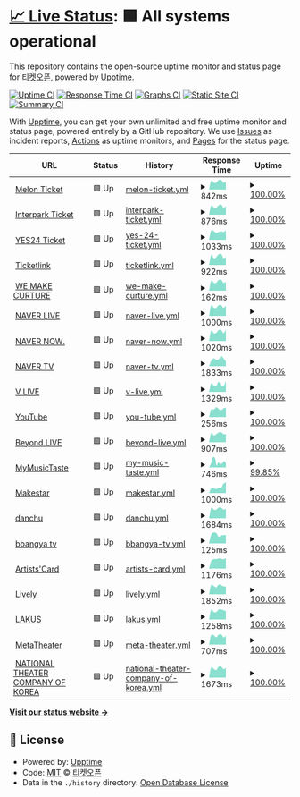 # [📈 Live Status](https://ticketopen.github.io): <!--live status--> **🟩 All systems operational**

This repository contains the open-source uptime monitor and status page for [티켓오픈](https://ticketopen.github.io), powered by [Upptime](https://github.com/upptime/upptime).

[![Uptime CI](https://github.com/TicketOpen/status/workflows/Uptime%20CI/badge.svg)](https://github.com/TicketOpen/status/actions?query=workflow%3A%22Uptime+CI%22)
[![Response Time CI](https://github.com/TicketOpen/status/workflows/Response%20Time%20CI/badge.svg)](https://github.com/TicketOpen/status/actions?query=workflow%3A%22Response+Time+CI%22)
[![Graphs CI](https://github.com/TicketOpen/status/workflows/Graphs%20CI/badge.svg)](https://github.com/TicketOpen/status/actions?query=workflow%3A%22Graphs+CI%22)
[![Static Site CI](https://github.com/TicketOpen/status/workflows/Static%20Site%20CI/badge.svg)](https://github.com/TicketOpen/status/actions?query=workflow%3A%22Static+Site+CI%22)
[![Summary CI](https://github.com/TicketOpen/status/workflows/Summary%20CI/badge.svg)](https://github.com/TicketOpen/status/actions?query=workflow%3A%22Summary+CI%22)

With [Upptime](https://upptime.js.org), you can get your own unlimited and free uptime monitor and status page, powered entirely by a GitHub repository. We use [Issues](https://github.com/TicketOpen/status/issues) as incident reports, [Actions](https://github.com/TicketOpen/status/actions) as uptime monitors, and [Pages](https://ticketopen.github.io) for the status page.

<!--start: status pages-->
<!-- This summary is generated by Upptime (https://github.com/upptime/upptime) -->
<!-- Do not edit this manually, your changes will be overwritten -->
<!-- prettier-ignore -->
| URL | Status | History | Response Time | Uptime |
| --- | ------ | ------- | ------------- | ------ |
| <img alt="" src="https://favicons.githubusercontent.com/ticket.melon.com" height="13"> [Melon Ticket](https://ticket.melon.com) | 🟩 Up | [melon-ticket.yml](https://github.com/TicketOpen/status/commits/HEAD/history/melon-ticket.yml) | <details><summary><img alt="Response time graph" src="./graphs/melon-ticket/response-time-week.png" height="20"> 842ms</summary><br><a href="https://ticket-status.cord.town/history/melon-ticket"><img alt="Response time 813" src="https://img.shields.io/endpoint?url=https%3A%2F%2Fraw.githubusercontent.com%2FTicketOpen%2Fstatus%2FHEAD%2Fapi%2Fmelon-ticket%2Fresponse-time.json"></a><br><a href="https://ticket-status.cord.town/history/melon-ticket"><img alt="24-hour response time 788" src="https://img.shields.io/endpoint?url=https%3A%2F%2Fraw.githubusercontent.com%2FTicketOpen%2Fstatus%2FHEAD%2Fapi%2Fmelon-ticket%2Fresponse-time-day.json"></a><br><a href="https://ticket-status.cord.town/history/melon-ticket"><img alt="7-day response time 842" src="https://img.shields.io/endpoint?url=https%3A%2F%2Fraw.githubusercontent.com%2FTicketOpen%2Fstatus%2FHEAD%2Fapi%2Fmelon-ticket%2Fresponse-time-week.json"></a><br><a href="https://ticket-status.cord.town/history/melon-ticket"><img alt="30-day response time 825" src="https://img.shields.io/endpoint?url=https%3A%2F%2Fraw.githubusercontent.com%2FTicketOpen%2Fstatus%2FHEAD%2Fapi%2Fmelon-ticket%2Fresponse-time-month.json"></a><br><a href="https://ticket-status.cord.town/history/melon-ticket"><img alt="1-year response time 813" src="https://img.shields.io/endpoint?url=https%3A%2F%2Fraw.githubusercontent.com%2FTicketOpen%2Fstatus%2FHEAD%2Fapi%2Fmelon-ticket%2Fresponse-time-year.json"></a></details> | <details><summary><a href="https://ticket-status.cord.town/history/melon-ticket">100.00%</a></summary><a href="https://ticket-status.cord.town/history/melon-ticket"><img alt="All-time uptime 100.00%" src="https://img.shields.io/endpoint?url=https%3A%2F%2Fraw.githubusercontent.com%2FTicketOpen%2Fstatus%2FHEAD%2Fapi%2Fmelon-ticket%2Fuptime.json"></a><br><a href="https://ticket-status.cord.town/history/melon-ticket"><img alt="24-hour uptime 100.00%" src="https://img.shields.io/endpoint?url=https%3A%2F%2Fraw.githubusercontent.com%2FTicketOpen%2Fstatus%2FHEAD%2Fapi%2Fmelon-ticket%2Fuptime-day.json"></a><br><a href="https://ticket-status.cord.town/history/melon-ticket"><img alt="7-day uptime 100.00%" src="https://img.shields.io/endpoint?url=https%3A%2F%2Fraw.githubusercontent.com%2FTicketOpen%2Fstatus%2FHEAD%2Fapi%2Fmelon-ticket%2Fuptime-week.json"></a><br><a href="https://ticket-status.cord.town/history/melon-ticket"><img alt="30-day uptime 100.00%" src="https://img.shields.io/endpoint?url=https%3A%2F%2Fraw.githubusercontent.com%2FTicketOpen%2Fstatus%2FHEAD%2Fapi%2Fmelon-ticket%2Fuptime-month.json"></a><br><a href="https://ticket-status.cord.town/history/melon-ticket"><img alt="1-year uptime 100.00%" src="https://img.shields.io/endpoint?url=https%3A%2F%2Fraw.githubusercontent.com%2FTicketOpen%2Fstatus%2FHEAD%2Fapi%2Fmelon-ticket%2Fuptime-year.json"></a></details>
| <img alt="" src="https://favicons.githubusercontent.com/ticket.interpark.com" height="13"> [Interpark Ticket](http://ticket.interpark.com) | 🟩 Up | [interpark-ticket.yml](https://github.com/TicketOpen/status/commits/HEAD/history/interpark-ticket.yml) | <details><summary><img alt="Response time graph" src="./graphs/interpark-ticket/response-time-week.png" height="20"> 876ms</summary><br><a href="https://ticket-status.cord.town/history/interpark-ticket"><img alt="Response time 880" src="https://img.shields.io/endpoint?url=https%3A%2F%2Fraw.githubusercontent.com%2FTicketOpen%2Fstatus%2FHEAD%2Fapi%2Finterpark-ticket%2Fresponse-time.json"></a><br><a href="https://ticket-status.cord.town/history/interpark-ticket"><img alt="24-hour response time 883" src="https://img.shields.io/endpoint?url=https%3A%2F%2Fraw.githubusercontent.com%2FTicketOpen%2Fstatus%2FHEAD%2Fapi%2Finterpark-ticket%2Fresponse-time-day.json"></a><br><a href="https://ticket-status.cord.town/history/interpark-ticket"><img alt="7-day response time 876" src="https://img.shields.io/endpoint?url=https%3A%2F%2Fraw.githubusercontent.com%2FTicketOpen%2Fstatus%2FHEAD%2Fapi%2Finterpark-ticket%2Fresponse-time-week.json"></a><br><a href="https://ticket-status.cord.town/history/interpark-ticket"><img alt="30-day response time 861" src="https://img.shields.io/endpoint?url=https%3A%2F%2Fraw.githubusercontent.com%2FTicketOpen%2Fstatus%2FHEAD%2Fapi%2Finterpark-ticket%2Fresponse-time-month.json"></a><br><a href="https://ticket-status.cord.town/history/interpark-ticket"><img alt="1-year response time 880" src="https://img.shields.io/endpoint?url=https%3A%2F%2Fraw.githubusercontent.com%2FTicketOpen%2Fstatus%2FHEAD%2Fapi%2Finterpark-ticket%2Fresponse-time-year.json"></a></details> | <details><summary><a href="https://ticket-status.cord.town/history/interpark-ticket">100.00%</a></summary><a href="https://ticket-status.cord.town/history/interpark-ticket"><img alt="All-time uptime 99.98%" src="https://img.shields.io/endpoint?url=https%3A%2F%2Fraw.githubusercontent.com%2FTicketOpen%2Fstatus%2FHEAD%2Fapi%2Finterpark-ticket%2Fuptime.json"></a><br><a href="https://ticket-status.cord.town/history/interpark-ticket"><img alt="24-hour uptime 100.00%" src="https://img.shields.io/endpoint?url=https%3A%2F%2Fraw.githubusercontent.com%2FTicketOpen%2Fstatus%2FHEAD%2Fapi%2Finterpark-ticket%2Fuptime-day.json"></a><br><a href="https://ticket-status.cord.town/history/interpark-ticket"><img alt="7-day uptime 100.00%" src="https://img.shields.io/endpoint?url=https%3A%2F%2Fraw.githubusercontent.com%2FTicketOpen%2Fstatus%2FHEAD%2Fapi%2Finterpark-ticket%2Fuptime-week.json"></a><br><a href="https://ticket-status.cord.town/history/interpark-ticket"><img alt="30-day uptime 99.91%" src="https://img.shields.io/endpoint?url=https%3A%2F%2Fraw.githubusercontent.com%2FTicketOpen%2Fstatus%2FHEAD%2Fapi%2Finterpark-ticket%2Fuptime-month.json"></a><br><a href="https://ticket-status.cord.town/history/interpark-ticket"><img alt="1-year uptime 99.98%" src="https://img.shields.io/endpoint?url=https%3A%2F%2Fraw.githubusercontent.com%2FTicketOpen%2Fstatus%2FHEAD%2Fapi%2Finterpark-ticket%2Fuptime-year.json"></a></details>
| <img alt="" src="https://favicons.githubusercontent.com/ticket.yes24.com" height="13"> [YES24 Ticket](http://ticket.yes24.com) | 🟩 Up | [yes-24-ticket.yml](https://github.com/TicketOpen/status/commits/HEAD/history/yes-24-ticket.yml) | <details><summary><img alt="Response time graph" src="./graphs/yes-24-ticket/response-time-week.png" height="20"> 1033ms</summary><br><a href="https://ticket-status.cord.town/history/yes-24-ticket"><img alt="Response time 1005" src="https://img.shields.io/endpoint?url=https%3A%2F%2Fraw.githubusercontent.com%2FTicketOpen%2Fstatus%2FHEAD%2Fapi%2Fyes-24-ticket%2Fresponse-time.json"></a><br><a href="https://ticket-status.cord.town/history/yes-24-ticket"><img alt="24-hour response time 1147" src="https://img.shields.io/endpoint?url=https%3A%2F%2Fraw.githubusercontent.com%2FTicketOpen%2Fstatus%2FHEAD%2Fapi%2Fyes-24-ticket%2Fresponse-time-day.json"></a><br><a href="https://ticket-status.cord.town/history/yes-24-ticket"><img alt="7-day response time 1033" src="https://img.shields.io/endpoint?url=https%3A%2F%2Fraw.githubusercontent.com%2FTicketOpen%2Fstatus%2FHEAD%2Fapi%2Fyes-24-ticket%2Fresponse-time-week.json"></a><br><a href="https://ticket-status.cord.town/history/yes-24-ticket"><img alt="30-day response time 1033" src="https://img.shields.io/endpoint?url=https%3A%2F%2Fraw.githubusercontent.com%2FTicketOpen%2Fstatus%2FHEAD%2Fapi%2Fyes-24-ticket%2Fresponse-time-month.json"></a><br><a href="https://ticket-status.cord.town/history/yes-24-ticket"><img alt="1-year response time 1005" src="https://img.shields.io/endpoint?url=https%3A%2F%2Fraw.githubusercontent.com%2FTicketOpen%2Fstatus%2FHEAD%2Fapi%2Fyes-24-ticket%2Fresponse-time-year.json"></a></details> | <details><summary><a href="https://ticket-status.cord.town/history/yes-24-ticket">100.00%</a></summary><a href="https://ticket-status.cord.town/history/yes-24-ticket"><img alt="All-time uptime 99.99%" src="https://img.shields.io/endpoint?url=https%3A%2F%2Fraw.githubusercontent.com%2FTicketOpen%2Fstatus%2FHEAD%2Fapi%2Fyes-24-ticket%2Fuptime.json"></a><br><a href="https://ticket-status.cord.town/history/yes-24-ticket"><img alt="24-hour uptime 100.00%" src="https://img.shields.io/endpoint?url=https%3A%2F%2Fraw.githubusercontent.com%2FTicketOpen%2Fstatus%2FHEAD%2Fapi%2Fyes-24-ticket%2Fuptime-day.json"></a><br><a href="https://ticket-status.cord.town/history/yes-24-ticket"><img alt="7-day uptime 100.00%" src="https://img.shields.io/endpoint?url=https%3A%2F%2Fraw.githubusercontent.com%2FTicketOpen%2Fstatus%2FHEAD%2Fapi%2Fyes-24-ticket%2Fuptime-week.json"></a><br><a href="https://ticket-status.cord.town/history/yes-24-ticket"><img alt="30-day uptime 99.94%" src="https://img.shields.io/endpoint?url=https%3A%2F%2Fraw.githubusercontent.com%2FTicketOpen%2Fstatus%2FHEAD%2Fapi%2Fyes-24-ticket%2Fuptime-month.json"></a><br><a href="https://ticket-status.cord.town/history/yes-24-ticket"><img alt="1-year uptime 99.99%" src="https://img.shields.io/endpoint?url=https%3A%2F%2Fraw.githubusercontent.com%2FTicketOpen%2Fstatus%2FHEAD%2Fapi%2Fyes-24-ticket%2Fuptime-year.json"></a></details>
| <img alt="" src="https://favicons.githubusercontent.com/ticket.wemakeprice.com" height="13"> [Ticketlink](https://ticket.wemakeprice.com) | 🟩 Up | [ticketlink.yml](https://github.com/TicketOpen/status/commits/HEAD/history/ticketlink.yml) | <details><summary><img alt="Response time graph" src="./graphs/ticketlink/response-time-week.png" height="20"> 922ms</summary><br><a href="https://ticket-status.cord.town/history/ticketlink"><img alt="Response time 919" src="https://img.shields.io/endpoint?url=https%3A%2F%2Fraw.githubusercontent.com%2FTicketOpen%2Fstatus%2FHEAD%2Fapi%2Fticketlink%2Fresponse-time.json"></a><br><a href="https://ticket-status.cord.town/history/ticketlink"><img alt="24-hour response time 826" src="https://img.shields.io/endpoint?url=https%3A%2F%2Fraw.githubusercontent.com%2FTicketOpen%2Fstatus%2FHEAD%2Fapi%2Fticketlink%2Fresponse-time-day.json"></a><br><a href="https://ticket-status.cord.town/history/ticketlink"><img alt="7-day response time 922" src="https://img.shields.io/endpoint?url=https%3A%2F%2Fraw.githubusercontent.com%2FTicketOpen%2Fstatus%2FHEAD%2Fapi%2Fticketlink%2Fresponse-time-week.json"></a><br><a href="https://ticket-status.cord.town/history/ticketlink"><img alt="30-day response time 893" src="https://img.shields.io/endpoint?url=https%3A%2F%2Fraw.githubusercontent.com%2FTicketOpen%2Fstatus%2FHEAD%2Fapi%2Fticketlink%2Fresponse-time-month.json"></a><br><a href="https://ticket-status.cord.town/history/ticketlink"><img alt="1-year response time 919" src="https://img.shields.io/endpoint?url=https%3A%2F%2Fraw.githubusercontent.com%2FTicketOpen%2Fstatus%2FHEAD%2Fapi%2Fticketlink%2Fresponse-time-year.json"></a></details> | <details><summary><a href="https://ticket-status.cord.town/history/ticketlink">100.00%</a></summary><a href="https://ticket-status.cord.town/history/ticketlink"><img alt="All-time uptime 100.00%" src="https://img.shields.io/endpoint?url=https%3A%2F%2Fraw.githubusercontent.com%2FTicketOpen%2Fstatus%2FHEAD%2Fapi%2Fticketlink%2Fuptime.json"></a><br><a href="https://ticket-status.cord.town/history/ticketlink"><img alt="24-hour uptime 100.00%" src="https://img.shields.io/endpoint?url=https%3A%2F%2Fraw.githubusercontent.com%2FTicketOpen%2Fstatus%2FHEAD%2Fapi%2Fticketlink%2Fuptime-day.json"></a><br><a href="https://ticket-status.cord.town/history/ticketlink"><img alt="7-day uptime 100.00%" src="https://img.shields.io/endpoint?url=https%3A%2F%2Fraw.githubusercontent.com%2FTicketOpen%2Fstatus%2FHEAD%2Fapi%2Fticketlink%2Fuptime-week.json"></a><br><a href="https://ticket-status.cord.town/history/ticketlink"><img alt="30-day uptime 100.00%" src="https://img.shields.io/endpoint?url=https%3A%2F%2Fraw.githubusercontent.com%2FTicketOpen%2Fstatus%2FHEAD%2Fapi%2Fticketlink%2Fuptime-month.json"></a><br><a href="https://ticket-status.cord.town/history/ticketlink"><img alt="1-year uptime 100.00%" src="https://img.shields.io/endpoint?url=https%3A%2F%2Fraw.githubusercontent.com%2FTicketOpen%2Fstatus%2FHEAD%2Fapi%2Fticketlink%2Fuptime-year.json"></a></details>
| <img alt="" src="https://favicons.githubusercontent.com/ticket.wemakeprice.com" height="13"> [WE MAKE CURTURE](https://ticket.wemakeprice.com) | 🟩 Up | [we-make-curture.yml](https://github.com/TicketOpen/status/commits/HEAD/history/we-make-curture.yml) | <details><summary><img alt="Response time graph" src="./graphs/we-make-curture/response-time-week.png" height="20"> 162ms</summary><br><a href="https://ticket-status.cord.town/history/we-make-curture"><img alt="Response time 161" src="https://img.shields.io/endpoint?url=https%3A%2F%2Fraw.githubusercontent.com%2FTicketOpen%2Fstatus%2FHEAD%2Fapi%2Fwe-make-curture%2Fresponse-time.json"></a><br><a href="https://ticket-status.cord.town/history/we-make-curture"><img alt="24-hour response time 155" src="https://img.shields.io/endpoint?url=https%3A%2F%2Fraw.githubusercontent.com%2FTicketOpen%2Fstatus%2FHEAD%2Fapi%2Fwe-make-curture%2Fresponse-time-day.json"></a><br><a href="https://ticket-status.cord.town/history/we-make-curture"><img alt="7-day response time 162" src="https://img.shields.io/endpoint?url=https%3A%2F%2Fraw.githubusercontent.com%2FTicketOpen%2Fstatus%2FHEAD%2Fapi%2Fwe-make-curture%2Fresponse-time-week.json"></a><br><a href="https://ticket-status.cord.town/history/we-make-curture"><img alt="30-day response time 159" src="https://img.shields.io/endpoint?url=https%3A%2F%2Fraw.githubusercontent.com%2FTicketOpen%2Fstatus%2FHEAD%2Fapi%2Fwe-make-curture%2Fresponse-time-month.json"></a><br><a href="https://ticket-status.cord.town/history/we-make-curture"><img alt="1-year response time 161" src="https://img.shields.io/endpoint?url=https%3A%2F%2Fraw.githubusercontent.com%2FTicketOpen%2Fstatus%2FHEAD%2Fapi%2Fwe-make-curture%2Fresponse-time-year.json"></a></details> | <details><summary><a href="https://ticket-status.cord.town/history/we-make-curture">100.00%</a></summary><a href="https://ticket-status.cord.town/history/we-make-curture"><img alt="All-time uptime 100.00%" src="https://img.shields.io/endpoint?url=https%3A%2F%2Fraw.githubusercontent.com%2FTicketOpen%2Fstatus%2FHEAD%2Fapi%2Fwe-make-curture%2Fuptime.json"></a><br><a href="https://ticket-status.cord.town/history/we-make-curture"><img alt="24-hour uptime 100.00%" src="https://img.shields.io/endpoint?url=https%3A%2F%2Fraw.githubusercontent.com%2FTicketOpen%2Fstatus%2FHEAD%2Fapi%2Fwe-make-curture%2Fuptime-day.json"></a><br><a href="https://ticket-status.cord.town/history/we-make-curture"><img alt="7-day uptime 100.00%" src="https://img.shields.io/endpoint?url=https%3A%2F%2Fraw.githubusercontent.com%2FTicketOpen%2Fstatus%2FHEAD%2Fapi%2Fwe-make-curture%2Fuptime-week.json"></a><br><a href="https://ticket-status.cord.town/history/we-make-curture"><img alt="30-day uptime 100.00%" src="https://img.shields.io/endpoint?url=https%3A%2F%2Fraw.githubusercontent.com%2FTicketOpen%2Fstatus%2FHEAD%2Fapi%2Fwe-make-curture%2Fuptime-month.json"></a><br><a href="https://ticket-status.cord.town/history/we-make-curture"><img alt="1-year uptime 100.00%" src="https://img.shields.io/endpoint?url=https%3A%2F%2Fraw.githubusercontent.com%2FTicketOpen%2Fstatus%2FHEAD%2Fapi%2Fwe-make-curture%2Fuptime-year.json"></a></details>
| <img alt="" src="https://favicons.githubusercontent.com/live.naver.com" height="13"> [NAVER LIVE](https://live.naver.com) | 🟩 Up | [naver-live.yml](https://github.com/TicketOpen/status/commits/HEAD/history/naver-live.yml) | <details><summary><img alt="Response time graph" src="./graphs/naver-live/response-time-week.png" height="20"> 1000ms</summary><br><a href="https://ticket-status.cord.town/history/naver-live"><img alt="Response time 953" src="https://img.shields.io/endpoint?url=https%3A%2F%2Fraw.githubusercontent.com%2FTicketOpen%2Fstatus%2FHEAD%2Fapi%2Fnaver-live%2Fresponse-time.json"></a><br><a href="https://ticket-status.cord.town/history/naver-live"><img alt="24-hour response time 1076" src="https://img.shields.io/endpoint?url=https%3A%2F%2Fraw.githubusercontent.com%2FTicketOpen%2Fstatus%2FHEAD%2Fapi%2Fnaver-live%2Fresponse-time-day.json"></a><br><a href="https://ticket-status.cord.town/history/naver-live"><img alt="7-day response time 1000" src="https://img.shields.io/endpoint?url=https%3A%2F%2Fraw.githubusercontent.com%2FTicketOpen%2Fstatus%2FHEAD%2Fapi%2Fnaver-live%2Fresponse-time-week.json"></a><br><a href="https://ticket-status.cord.town/history/naver-live"><img alt="30-day response time 982" src="https://img.shields.io/endpoint?url=https%3A%2F%2Fraw.githubusercontent.com%2FTicketOpen%2Fstatus%2FHEAD%2Fapi%2Fnaver-live%2Fresponse-time-month.json"></a><br><a href="https://ticket-status.cord.town/history/naver-live"><img alt="1-year response time 953" src="https://img.shields.io/endpoint?url=https%3A%2F%2Fraw.githubusercontent.com%2FTicketOpen%2Fstatus%2FHEAD%2Fapi%2Fnaver-live%2Fresponse-time-year.json"></a></details> | <details><summary><a href="https://ticket-status.cord.town/history/naver-live">100.00%</a></summary><a href="https://ticket-status.cord.town/history/naver-live"><img alt="All-time uptime 100.00%" src="https://img.shields.io/endpoint?url=https%3A%2F%2Fraw.githubusercontent.com%2FTicketOpen%2Fstatus%2FHEAD%2Fapi%2Fnaver-live%2Fuptime.json"></a><br><a href="https://ticket-status.cord.town/history/naver-live"><img alt="24-hour uptime 100.00%" src="https://img.shields.io/endpoint?url=https%3A%2F%2Fraw.githubusercontent.com%2FTicketOpen%2Fstatus%2FHEAD%2Fapi%2Fnaver-live%2Fuptime-day.json"></a><br><a href="https://ticket-status.cord.town/history/naver-live"><img alt="7-day uptime 100.00%" src="https://img.shields.io/endpoint?url=https%3A%2F%2Fraw.githubusercontent.com%2FTicketOpen%2Fstatus%2FHEAD%2Fapi%2Fnaver-live%2Fuptime-week.json"></a><br><a href="https://ticket-status.cord.town/history/naver-live"><img alt="30-day uptime 100.00%" src="https://img.shields.io/endpoint?url=https%3A%2F%2Fraw.githubusercontent.com%2FTicketOpen%2Fstatus%2FHEAD%2Fapi%2Fnaver-live%2Fuptime-month.json"></a><br><a href="https://ticket-status.cord.town/history/naver-live"><img alt="1-year uptime 100.00%" src="https://img.shields.io/endpoint?url=https%3A%2F%2Fraw.githubusercontent.com%2FTicketOpen%2Fstatus%2FHEAD%2Fapi%2Fnaver-live%2Fuptime-year.json"></a></details>
| <img alt="" src="https://favicons.githubusercontent.com/now.naver.com" height="13"> [NAVER NOW.](https://now.naver.com) | 🟩 Up | [naver-now.yml](https://github.com/TicketOpen/status/commits/HEAD/history/naver-now.yml) | <details><summary><img alt="Response time graph" src="./graphs/naver-now/response-time-week.png" height="20"> 1020ms</summary><br><a href="https://ticket-status.cord.town/history/naver-now"><img alt="Response time 944" src="https://img.shields.io/endpoint?url=https%3A%2F%2Fraw.githubusercontent.com%2FTicketOpen%2Fstatus%2FHEAD%2Fapi%2Fnaver-now%2Fresponse-time.json"></a><br><a href="https://ticket-status.cord.town/history/naver-now"><img alt="24-hour response time 1185" src="https://img.shields.io/endpoint?url=https%3A%2F%2Fraw.githubusercontent.com%2FTicketOpen%2Fstatus%2FHEAD%2Fapi%2Fnaver-now%2Fresponse-time-day.json"></a><br><a href="https://ticket-status.cord.town/history/naver-now"><img alt="7-day response time 1020" src="https://img.shields.io/endpoint?url=https%3A%2F%2Fraw.githubusercontent.com%2FTicketOpen%2Fstatus%2FHEAD%2Fapi%2Fnaver-now%2Fresponse-time-week.json"></a><br><a href="https://ticket-status.cord.town/history/naver-now"><img alt="30-day response time 997" src="https://img.shields.io/endpoint?url=https%3A%2F%2Fraw.githubusercontent.com%2FTicketOpen%2Fstatus%2FHEAD%2Fapi%2Fnaver-now%2Fresponse-time-month.json"></a><br><a href="https://ticket-status.cord.town/history/naver-now"><img alt="1-year response time 944" src="https://img.shields.io/endpoint?url=https%3A%2F%2Fraw.githubusercontent.com%2FTicketOpen%2Fstatus%2FHEAD%2Fapi%2Fnaver-now%2Fresponse-time-year.json"></a></details> | <details><summary><a href="https://ticket-status.cord.town/history/naver-now">100.00%</a></summary><a href="https://ticket-status.cord.town/history/naver-now"><img alt="All-time uptime 100.00%" src="https://img.shields.io/endpoint?url=https%3A%2F%2Fraw.githubusercontent.com%2FTicketOpen%2Fstatus%2FHEAD%2Fapi%2Fnaver-now%2Fuptime.json"></a><br><a href="https://ticket-status.cord.town/history/naver-now"><img alt="24-hour uptime 100.00%" src="https://img.shields.io/endpoint?url=https%3A%2F%2Fraw.githubusercontent.com%2FTicketOpen%2Fstatus%2FHEAD%2Fapi%2Fnaver-now%2Fuptime-day.json"></a><br><a href="https://ticket-status.cord.town/history/naver-now"><img alt="7-day uptime 100.00%" src="https://img.shields.io/endpoint?url=https%3A%2F%2Fraw.githubusercontent.com%2FTicketOpen%2Fstatus%2FHEAD%2Fapi%2Fnaver-now%2Fuptime-week.json"></a><br><a href="https://ticket-status.cord.town/history/naver-now"><img alt="30-day uptime 100.00%" src="https://img.shields.io/endpoint?url=https%3A%2F%2Fraw.githubusercontent.com%2FTicketOpen%2Fstatus%2FHEAD%2Fapi%2Fnaver-now%2Fuptime-month.json"></a><br><a href="https://ticket-status.cord.town/history/naver-now"><img alt="1-year uptime 100.00%" src="https://img.shields.io/endpoint?url=https%3A%2F%2Fraw.githubusercontent.com%2FTicketOpen%2Fstatus%2FHEAD%2Fapi%2Fnaver-now%2Fuptime-year.json"></a></details>
| <img alt="" src="https://favicons.githubusercontent.com/tv.naver.com" height="13"> [NAVER TV](https://tv.naver.com) | 🟩 Up | [naver-tv.yml](https://github.com/TicketOpen/status/commits/HEAD/history/naver-tv.yml) | <details><summary><img alt="Response time graph" src="./graphs/naver-tv/response-time-week.png" height="20"> 1833ms</summary><br><a href="https://ticket-status.cord.town/history/naver-tv"><img alt="Response time 1744" src="https://img.shields.io/endpoint?url=https%3A%2F%2Fraw.githubusercontent.com%2FTicketOpen%2Fstatus%2FHEAD%2Fapi%2Fnaver-tv%2Fresponse-time.json"></a><br><a href="https://ticket-status.cord.town/history/naver-tv"><img alt="24-hour response time 1192" src="https://img.shields.io/endpoint?url=https%3A%2F%2Fraw.githubusercontent.com%2FTicketOpen%2Fstatus%2FHEAD%2Fapi%2Fnaver-tv%2Fresponse-time-day.json"></a><br><a href="https://ticket-status.cord.town/history/naver-tv"><img alt="7-day response time 1833" src="https://img.shields.io/endpoint?url=https%3A%2F%2Fraw.githubusercontent.com%2FTicketOpen%2Fstatus%2FHEAD%2Fapi%2Fnaver-tv%2Fresponse-time-week.json"></a><br><a href="https://ticket-status.cord.town/history/naver-tv"><img alt="30-day response time 1831" src="https://img.shields.io/endpoint?url=https%3A%2F%2Fraw.githubusercontent.com%2FTicketOpen%2Fstatus%2FHEAD%2Fapi%2Fnaver-tv%2Fresponse-time-month.json"></a><br><a href="https://ticket-status.cord.town/history/naver-tv"><img alt="1-year response time 1744" src="https://img.shields.io/endpoint?url=https%3A%2F%2Fraw.githubusercontent.com%2FTicketOpen%2Fstatus%2FHEAD%2Fapi%2Fnaver-tv%2Fresponse-time-year.json"></a></details> | <details><summary><a href="https://ticket-status.cord.town/history/naver-tv">100.00%</a></summary><a href="https://ticket-status.cord.town/history/naver-tv"><img alt="All-time uptime 99.99%" src="https://img.shields.io/endpoint?url=https%3A%2F%2Fraw.githubusercontent.com%2FTicketOpen%2Fstatus%2FHEAD%2Fapi%2Fnaver-tv%2Fuptime.json"></a><br><a href="https://ticket-status.cord.town/history/naver-tv"><img alt="24-hour uptime 100.00%" src="https://img.shields.io/endpoint?url=https%3A%2F%2Fraw.githubusercontent.com%2FTicketOpen%2Fstatus%2FHEAD%2Fapi%2Fnaver-tv%2Fuptime-day.json"></a><br><a href="https://ticket-status.cord.town/history/naver-tv"><img alt="7-day uptime 100.00%" src="https://img.shields.io/endpoint?url=https%3A%2F%2Fraw.githubusercontent.com%2FTicketOpen%2Fstatus%2FHEAD%2Fapi%2Fnaver-tv%2Fuptime-week.json"></a><br><a href="https://ticket-status.cord.town/history/naver-tv"><img alt="30-day uptime 100.00%" src="https://img.shields.io/endpoint?url=https%3A%2F%2Fraw.githubusercontent.com%2FTicketOpen%2Fstatus%2FHEAD%2Fapi%2Fnaver-tv%2Fuptime-month.json"></a><br><a href="https://ticket-status.cord.town/history/naver-tv"><img alt="1-year uptime 99.99%" src="https://img.shields.io/endpoint?url=https%3A%2F%2Fraw.githubusercontent.com%2FTicketOpen%2Fstatus%2FHEAD%2Fapi%2Fnaver-tv%2Fuptime-year.json"></a></details>
| <img alt="" src="https://favicons.githubusercontent.com/www.vlive.tv" height="13"> [V LIVE](https://www.vlive.tv) | 🟩 Up | [v-live.yml](https://github.com/TicketOpen/status/commits/HEAD/history/v-live.yml) | <details><summary><img alt="Response time graph" src="./graphs/v-live/response-time-week.png" height="20"> 1329ms</summary><br><a href="https://ticket-status.cord.town/history/v-live"><img alt="Response time 1247" src="https://img.shields.io/endpoint?url=https%3A%2F%2Fraw.githubusercontent.com%2FTicketOpen%2Fstatus%2FHEAD%2Fapi%2Fv-live%2Fresponse-time.json"></a><br><a href="https://ticket-status.cord.town/history/v-live"><img alt="24-hour response time 1856" src="https://img.shields.io/endpoint?url=https%3A%2F%2Fraw.githubusercontent.com%2FTicketOpen%2Fstatus%2FHEAD%2Fapi%2Fv-live%2Fresponse-time-day.json"></a><br><a href="https://ticket-status.cord.town/history/v-live"><img alt="7-day response time 1329" src="https://img.shields.io/endpoint?url=https%3A%2F%2Fraw.githubusercontent.com%2FTicketOpen%2Fstatus%2FHEAD%2Fapi%2Fv-live%2Fresponse-time-week.json"></a><br><a href="https://ticket-status.cord.town/history/v-live"><img alt="30-day response time 1304" src="https://img.shields.io/endpoint?url=https%3A%2F%2Fraw.githubusercontent.com%2FTicketOpen%2Fstatus%2FHEAD%2Fapi%2Fv-live%2Fresponse-time-month.json"></a><br><a href="https://ticket-status.cord.town/history/v-live"><img alt="1-year response time 1247" src="https://img.shields.io/endpoint?url=https%3A%2F%2Fraw.githubusercontent.com%2FTicketOpen%2Fstatus%2FHEAD%2Fapi%2Fv-live%2Fresponse-time-year.json"></a></details> | <details><summary><a href="https://ticket-status.cord.town/history/v-live">100.00%</a></summary><a href="https://ticket-status.cord.town/history/v-live"><img alt="All-time uptime 100.00%" src="https://img.shields.io/endpoint?url=https%3A%2F%2Fraw.githubusercontent.com%2FTicketOpen%2Fstatus%2FHEAD%2Fapi%2Fv-live%2Fuptime.json"></a><br><a href="https://ticket-status.cord.town/history/v-live"><img alt="24-hour uptime 100.00%" src="https://img.shields.io/endpoint?url=https%3A%2F%2Fraw.githubusercontent.com%2FTicketOpen%2Fstatus%2FHEAD%2Fapi%2Fv-live%2Fuptime-day.json"></a><br><a href="https://ticket-status.cord.town/history/v-live"><img alt="7-day uptime 100.00%" src="https://img.shields.io/endpoint?url=https%3A%2F%2Fraw.githubusercontent.com%2FTicketOpen%2Fstatus%2FHEAD%2Fapi%2Fv-live%2Fuptime-week.json"></a><br><a href="https://ticket-status.cord.town/history/v-live"><img alt="30-day uptime 100.00%" src="https://img.shields.io/endpoint?url=https%3A%2F%2Fraw.githubusercontent.com%2FTicketOpen%2Fstatus%2FHEAD%2Fapi%2Fv-live%2Fuptime-month.json"></a><br><a href="https://ticket-status.cord.town/history/v-live"><img alt="1-year uptime 100.00%" src="https://img.shields.io/endpoint?url=https%3A%2F%2Fraw.githubusercontent.com%2FTicketOpen%2Fstatus%2FHEAD%2Fapi%2Fv-live%2Fuptime-year.json"></a></details>
| <img alt="" src="https://favicons.githubusercontent.com/www.youtube.com" height="13"> [YouTube](https://www.youtube.com) | 🟩 Up | [you-tube.yml](https://github.com/TicketOpen/status/commits/HEAD/history/you-tube.yml) | <details><summary><img alt="Response time graph" src="./graphs/you-tube/response-time-week.png" height="20"> 256ms</summary><br><a href="https://ticket-status.cord.town/history/you-tube"><img alt="Response time 275" src="https://img.shields.io/endpoint?url=https%3A%2F%2Fraw.githubusercontent.com%2FTicketOpen%2Fstatus%2FHEAD%2Fapi%2Fyou-tube%2Fresponse-time.json"></a><br><a href="https://ticket-status.cord.town/history/you-tube"><img alt="24-hour response time 289" src="https://img.shields.io/endpoint?url=https%3A%2F%2Fraw.githubusercontent.com%2FTicketOpen%2Fstatus%2FHEAD%2Fapi%2Fyou-tube%2Fresponse-time-day.json"></a><br><a href="https://ticket-status.cord.town/history/you-tube"><img alt="7-day response time 256" src="https://img.shields.io/endpoint?url=https%3A%2F%2Fraw.githubusercontent.com%2FTicketOpen%2Fstatus%2FHEAD%2Fapi%2Fyou-tube%2Fresponse-time-week.json"></a><br><a href="https://ticket-status.cord.town/history/you-tube"><img alt="30-day response time 281" src="https://img.shields.io/endpoint?url=https%3A%2F%2Fraw.githubusercontent.com%2FTicketOpen%2Fstatus%2FHEAD%2Fapi%2Fyou-tube%2Fresponse-time-month.json"></a><br><a href="https://ticket-status.cord.town/history/you-tube"><img alt="1-year response time 275" src="https://img.shields.io/endpoint?url=https%3A%2F%2Fraw.githubusercontent.com%2FTicketOpen%2Fstatus%2FHEAD%2Fapi%2Fyou-tube%2Fresponse-time-year.json"></a></details> | <details><summary><a href="https://ticket-status.cord.town/history/you-tube">100.00%</a></summary><a href="https://ticket-status.cord.town/history/you-tube"><img alt="All-time uptime 100.00%" src="https://img.shields.io/endpoint?url=https%3A%2F%2Fraw.githubusercontent.com%2FTicketOpen%2Fstatus%2FHEAD%2Fapi%2Fyou-tube%2Fuptime.json"></a><br><a href="https://ticket-status.cord.town/history/you-tube"><img alt="24-hour uptime 100.00%" src="https://img.shields.io/endpoint?url=https%3A%2F%2Fraw.githubusercontent.com%2FTicketOpen%2Fstatus%2FHEAD%2Fapi%2Fyou-tube%2Fuptime-day.json"></a><br><a href="https://ticket-status.cord.town/history/you-tube"><img alt="7-day uptime 100.00%" src="https://img.shields.io/endpoint?url=https%3A%2F%2Fraw.githubusercontent.com%2FTicketOpen%2Fstatus%2FHEAD%2Fapi%2Fyou-tube%2Fuptime-week.json"></a><br><a href="https://ticket-status.cord.town/history/you-tube"><img alt="30-day uptime 100.00%" src="https://img.shields.io/endpoint?url=https%3A%2F%2Fraw.githubusercontent.com%2FTicketOpen%2Fstatus%2FHEAD%2Fapi%2Fyou-tube%2Fuptime-month.json"></a><br><a href="https://ticket-status.cord.town/history/you-tube"><img alt="1-year uptime 100.00%" src="https://img.shields.io/endpoint?url=https%3A%2F%2Fraw.githubusercontent.com%2FTicketOpen%2Fstatus%2FHEAD%2Fapi%2Fyou-tube%2Fuptime-year.json"></a></details>
| <img alt="" src="https://favicons.githubusercontent.com/beyondlive.com" height="13"> [Beyond LIVE](https://beyondlive.com) | 🟩 Up | [beyond-live.yml](https://github.com/TicketOpen/status/commits/HEAD/history/beyond-live.yml) | <details><summary><img alt="Response time graph" src="./graphs/beyond-live/response-time-week.png" height="20"> 907ms</summary><br><a href="https://ticket-status.cord.town/history/beyond-live"><img alt="Response time 825" src="https://img.shields.io/endpoint?url=https%3A%2F%2Fraw.githubusercontent.com%2FTicketOpen%2Fstatus%2FHEAD%2Fapi%2Fbeyond-live%2Fresponse-time.json"></a><br><a href="https://ticket-status.cord.town/history/beyond-live"><img alt="24-hour response time 862" src="https://img.shields.io/endpoint?url=https%3A%2F%2Fraw.githubusercontent.com%2FTicketOpen%2Fstatus%2FHEAD%2Fapi%2Fbeyond-live%2Fresponse-time-day.json"></a><br><a href="https://ticket-status.cord.town/history/beyond-live"><img alt="7-day response time 907" src="https://img.shields.io/endpoint?url=https%3A%2F%2Fraw.githubusercontent.com%2FTicketOpen%2Fstatus%2FHEAD%2Fapi%2Fbeyond-live%2Fresponse-time-week.json"></a><br><a href="https://ticket-status.cord.town/history/beyond-live"><img alt="30-day response time 858" src="https://img.shields.io/endpoint?url=https%3A%2F%2Fraw.githubusercontent.com%2FTicketOpen%2Fstatus%2FHEAD%2Fapi%2Fbeyond-live%2Fresponse-time-month.json"></a><br><a href="https://ticket-status.cord.town/history/beyond-live"><img alt="1-year response time 825" src="https://img.shields.io/endpoint?url=https%3A%2F%2Fraw.githubusercontent.com%2FTicketOpen%2Fstatus%2FHEAD%2Fapi%2Fbeyond-live%2Fresponse-time-year.json"></a></details> | <details><summary><a href="https://ticket-status.cord.town/history/beyond-live">100.00%</a></summary><a href="https://ticket-status.cord.town/history/beyond-live"><img alt="All-time uptime 99.99%" src="https://img.shields.io/endpoint?url=https%3A%2F%2Fraw.githubusercontent.com%2FTicketOpen%2Fstatus%2FHEAD%2Fapi%2Fbeyond-live%2Fuptime.json"></a><br><a href="https://ticket-status.cord.town/history/beyond-live"><img alt="24-hour uptime 100.00%" src="https://img.shields.io/endpoint?url=https%3A%2F%2Fraw.githubusercontent.com%2FTicketOpen%2Fstatus%2FHEAD%2Fapi%2Fbeyond-live%2Fuptime-day.json"></a><br><a href="https://ticket-status.cord.town/history/beyond-live"><img alt="7-day uptime 100.00%" src="https://img.shields.io/endpoint?url=https%3A%2F%2Fraw.githubusercontent.com%2FTicketOpen%2Fstatus%2FHEAD%2Fapi%2Fbeyond-live%2Fuptime-week.json"></a><br><a href="https://ticket-status.cord.town/history/beyond-live"><img alt="30-day uptime 100.00%" src="https://img.shields.io/endpoint?url=https%3A%2F%2Fraw.githubusercontent.com%2FTicketOpen%2Fstatus%2FHEAD%2Fapi%2Fbeyond-live%2Fuptime-month.json"></a><br><a href="https://ticket-status.cord.town/history/beyond-live"><img alt="1-year uptime 99.99%" src="https://img.shields.io/endpoint?url=https%3A%2F%2Fraw.githubusercontent.com%2FTicketOpen%2Fstatus%2FHEAD%2Fapi%2Fbeyond-live%2Fuptime-year.json"></a></details>
| <img alt="" src="https://favicons.githubusercontent.com/www.mymusictaste.com" height="13"> [MyMusicTaste](https://www.mymusictaste.com) | 🟩 Up | [my-music-taste.yml](https://github.com/TicketOpen/status/commits/HEAD/history/my-music-taste.yml) | <details><summary><img alt="Response time graph" src="./graphs/my-music-taste/response-time-week.png" height="20"> 746ms</summary><br><a href="https://ticket-status.cord.town/history/my-music-taste"><img alt="Response time 879" src="https://img.shields.io/endpoint?url=https%3A%2F%2Fraw.githubusercontent.com%2FTicketOpen%2Fstatus%2FHEAD%2Fapi%2Fmy-music-taste%2Fresponse-time.json"></a><br><a href="https://ticket-status.cord.town/history/my-music-taste"><img alt="24-hour response time 617" src="https://img.shields.io/endpoint?url=https%3A%2F%2Fraw.githubusercontent.com%2FTicketOpen%2Fstatus%2FHEAD%2Fapi%2Fmy-music-taste%2Fresponse-time-day.json"></a><br><a href="https://ticket-status.cord.town/history/my-music-taste"><img alt="7-day response time 746" src="https://img.shields.io/endpoint?url=https%3A%2F%2Fraw.githubusercontent.com%2FTicketOpen%2Fstatus%2FHEAD%2Fapi%2Fmy-music-taste%2Fresponse-time-week.json"></a><br><a href="https://ticket-status.cord.town/history/my-music-taste"><img alt="30-day response time 745" src="https://img.shields.io/endpoint?url=https%3A%2F%2Fraw.githubusercontent.com%2FTicketOpen%2Fstatus%2FHEAD%2Fapi%2Fmy-music-taste%2Fresponse-time-month.json"></a><br><a href="https://ticket-status.cord.town/history/my-music-taste"><img alt="1-year response time 879" src="https://img.shields.io/endpoint?url=https%3A%2F%2Fraw.githubusercontent.com%2FTicketOpen%2Fstatus%2FHEAD%2Fapi%2Fmy-music-taste%2Fresponse-time-year.json"></a></details> | <details><summary><a href="https://ticket-status.cord.town/history/my-music-taste">99.85%</a></summary><a href="https://ticket-status.cord.town/history/my-music-taste"><img alt="All-time uptime 99.95%" src="https://img.shields.io/endpoint?url=https%3A%2F%2Fraw.githubusercontent.com%2FTicketOpen%2Fstatus%2FHEAD%2Fapi%2Fmy-music-taste%2Fuptime.json"></a><br><a href="https://ticket-status.cord.town/history/my-music-taste"><img alt="24-hour uptime 100.00%" src="https://img.shields.io/endpoint?url=https%3A%2F%2Fraw.githubusercontent.com%2FTicketOpen%2Fstatus%2FHEAD%2Fapi%2Fmy-music-taste%2Fuptime-day.json"></a><br><a href="https://ticket-status.cord.town/history/my-music-taste"><img alt="7-day uptime 99.85%" src="https://img.shields.io/endpoint?url=https%3A%2F%2Fraw.githubusercontent.com%2FTicketOpen%2Fstatus%2FHEAD%2Fapi%2Fmy-music-taste%2Fuptime-week.json"></a><br><a href="https://ticket-status.cord.town/history/my-music-taste"><img alt="30-day uptime 99.97%" src="https://img.shields.io/endpoint?url=https%3A%2F%2Fraw.githubusercontent.com%2FTicketOpen%2Fstatus%2FHEAD%2Fapi%2Fmy-music-taste%2Fuptime-month.json"></a><br><a href="https://ticket-status.cord.town/history/my-music-taste"><img alt="1-year uptime 99.95%" src="https://img.shields.io/endpoint?url=https%3A%2F%2Fraw.githubusercontent.com%2FTicketOpen%2Fstatus%2FHEAD%2Fapi%2Fmy-music-taste%2Fuptime-year.json"></a></details>
| <img alt="" src="https://favicons.githubusercontent.com/www.makestar.co" height="13"> [Makestar](https://www.makestar.co) | 🟩 Up | [makestar.yml](https://github.com/TicketOpen/status/commits/HEAD/history/makestar.yml) | <details><summary><img alt="Response time graph" src="./graphs/makestar/response-time-week.png" height="20"> 1000ms</summary><br><a href="https://ticket-status.cord.town/history/makestar"><img alt="Response time 1479" src="https://img.shields.io/endpoint?url=https%3A%2F%2Fraw.githubusercontent.com%2FTicketOpen%2Fstatus%2FHEAD%2Fapi%2Fmakestar%2Fresponse-time.json"></a><br><a href="https://ticket-status.cord.town/history/makestar"><img alt="24-hour response time 1733" src="https://img.shields.io/endpoint?url=https%3A%2F%2Fraw.githubusercontent.com%2FTicketOpen%2Fstatus%2FHEAD%2Fapi%2Fmakestar%2Fresponse-time-day.json"></a><br><a href="https://ticket-status.cord.town/history/makestar"><img alt="7-day response time 1000" src="https://img.shields.io/endpoint?url=https%3A%2F%2Fraw.githubusercontent.com%2FTicketOpen%2Fstatus%2FHEAD%2Fapi%2Fmakestar%2Fresponse-time-week.json"></a><br><a href="https://ticket-status.cord.town/history/makestar"><img alt="30-day response time 758" src="https://img.shields.io/endpoint?url=https%3A%2F%2Fraw.githubusercontent.com%2FTicketOpen%2Fstatus%2FHEAD%2Fapi%2Fmakestar%2Fresponse-time-month.json"></a><br><a href="https://ticket-status.cord.town/history/makestar"><img alt="1-year response time 1479" src="https://img.shields.io/endpoint?url=https%3A%2F%2Fraw.githubusercontent.com%2FTicketOpen%2Fstatus%2FHEAD%2Fapi%2Fmakestar%2Fresponse-time-year.json"></a></details> | <details><summary><a href="https://ticket-status.cord.town/history/makestar">100.00%</a></summary><a href="https://ticket-status.cord.town/history/makestar"><img alt="All-time uptime 99.88%" src="https://img.shields.io/endpoint?url=https%3A%2F%2Fraw.githubusercontent.com%2FTicketOpen%2Fstatus%2FHEAD%2Fapi%2Fmakestar%2Fuptime.json"></a><br><a href="https://ticket-status.cord.town/history/makestar"><img alt="24-hour uptime 100.00%" src="https://img.shields.io/endpoint?url=https%3A%2F%2Fraw.githubusercontent.com%2FTicketOpen%2Fstatus%2FHEAD%2Fapi%2Fmakestar%2Fuptime-day.json"></a><br><a href="https://ticket-status.cord.town/history/makestar"><img alt="7-day uptime 100.00%" src="https://img.shields.io/endpoint?url=https%3A%2F%2Fraw.githubusercontent.com%2FTicketOpen%2Fstatus%2FHEAD%2Fapi%2Fmakestar%2Fuptime-week.json"></a><br><a href="https://ticket-status.cord.town/history/makestar"><img alt="30-day uptime 100.00%" src="https://img.shields.io/endpoint?url=https%3A%2F%2Fraw.githubusercontent.com%2FTicketOpen%2Fstatus%2FHEAD%2Fapi%2Fmakestar%2Fuptime-month.json"></a><br><a href="https://ticket-status.cord.town/history/makestar"><img alt="1-year uptime 99.88%" src="https://img.shields.io/endpoint?url=https%3A%2F%2Fraw.githubusercontent.com%2FTicketOpen%2Fstatus%2FHEAD%2Fapi%2Fmakestar%2Fuptime-year.json"></a></details>
| <img alt="" src="https://favicons.githubusercontent.com/danchu.tv" height="13"> [danchu](https://danchu.tv) | 🟩 Up | [danchu.yml](https://github.com/TicketOpen/status/commits/HEAD/history/danchu.yml) | <details><summary><img alt="Response time graph" src="./graphs/danchu/response-time-week.png" height="20"> 1684ms</summary><br><a href="https://ticket-status.cord.town/history/danchu"><img alt="Response time 1785" src="https://img.shields.io/endpoint?url=https%3A%2F%2Fraw.githubusercontent.com%2FTicketOpen%2Fstatus%2FHEAD%2Fapi%2Fdanchu%2Fresponse-time.json"></a><br><a href="https://ticket-status.cord.town/history/danchu"><img alt="24-hour response time 1646" src="https://img.shields.io/endpoint?url=https%3A%2F%2Fraw.githubusercontent.com%2FTicketOpen%2Fstatus%2FHEAD%2Fapi%2Fdanchu%2Fresponse-time-day.json"></a><br><a href="https://ticket-status.cord.town/history/danchu"><img alt="7-day response time 1684" src="https://img.shields.io/endpoint?url=https%3A%2F%2Fraw.githubusercontent.com%2FTicketOpen%2Fstatus%2FHEAD%2Fapi%2Fdanchu%2Fresponse-time-week.json"></a><br><a href="https://ticket-status.cord.town/history/danchu"><img alt="30-day response time 1670" src="https://img.shields.io/endpoint?url=https%3A%2F%2Fraw.githubusercontent.com%2FTicketOpen%2Fstatus%2FHEAD%2Fapi%2Fdanchu%2Fresponse-time-month.json"></a><br><a href="https://ticket-status.cord.town/history/danchu"><img alt="1-year response time 1785" src="https://img.shields.io/endpoint?url=https%3A%2F%2Fraw.githubusercontent.com%2FTicketOpen%2Fstatus%2FHEAD%2Fapi%2Fdanchu%2Fresponse-time-year.json"></a></details> | <details><summary><a href="https://ticket-status.cord.town/history/danchu">100.00%</a></summary><a href="https://ticket-status.cord.town/history/danchu"><img alt="All-time uptime 99.98%" src="https://img.shields.io/endpoint?url=https%3A%2F%2Fraw.githubusercontent.com%2FTicketOpen%2Fstatus%2FHEAD%2Fapi%2Fdanchu%2Fuptime.json"></a><br><a href="https://ticket-status.cord.town/history/danchu"><img alt="24-hour uptime 100.00%" src="https://img.shields.io/endpoint?url=https%3A%2F%2Fraw.githubusercontent.com%2FTicketOpen%2Fstatus%2FHEAD%2Fapi%2Fdanchu%2Fuptime-day.json"></a><br><a href="https://ticket-status.cord.town/history/danchu"><img alt="7-day uptime 100.00%" src="https://img.shields.io/endpoint?url=https%3A%2F%2Fraw.githubusercontent.com%2FTicketOpen%2Fstatus%2FHEAD%2Fapi%2Fdanchu%2Fuptime-week.json"></a><br><a href="https://ticket-status.cord.town/history/danchu"><img alt="30-day uptime 100.00%" src="https://img.shields.io/endpoint?url=https%3A%2F%2Fraw.githubusercontent.com%2FTicketOpen%2Fstatus%2FHEAD%2Fapi%2Fdanchu%2Fuptime-month.json"></a><br><a href="https://ticket-status.cord.town/history/danchu"><img alt="1-year uptime 99.98%" src="https://img.shields.io/endpoint?url=https%3A%2F%2Fraw.githubusercontent.com%2FTicketOpen%2Fstatus%2FHEAD%2Fapi%2Fdanchu%2Fuptime-year.json"></a></details>
| <img alt="" src="https://favicons.githubusercontent.com/www.bbangyatv.com" height="13"> [bbangya tv](https://www.bbangyatv.com) | 🟩 Up | [bbangya-tv.yml](https://github.com/TicketOpen/status/commits/HEAD/history/bbangya-tv.yml) | <details><summary><img alt="Response time graph" src="./graphs/bbangya-tv/response-time-week.png" height="20"> 125ms</summary><br><a href="https://ticket-status.cord.town/history/bbangya-tv"><img alt="Response time 131" src="https://img.shields.io/endpoint?url=https%3A%2F%2Fraw.githubusercontent.com%2FTicketOpen%2Fstatus%2FHEAD%2Fapi%2Fbbangya-tv%2Fresponse-time.json"></a><br><a href="https://ticket-status.cord.town/history/bbangya-tv"><img alt="24-hour response time 121" src="https://img.shields.io/endpoint?url=https%3A%2F%2Fraw.githubusercontent.com%2FTicketOpen%2Fstatus%2FHEAD%2Fapi%2Fbbangya-tv%2Fresponse-time-day.json"></a><br><a href="https://ticket-status.cord.town/history/bbangya-tv"><img alt="7-day response time 125" src="https://img.shields.io/endpoint?url=https%3A%2F%2Fraw.githubusercontent.com%2FTicketOpen%2Fstatus%2FHEAD%2Fapi%2Fbbangya-tv%2Fresponse-time-week.json"></a><br><a href="https://ticket-status.cord.town/history/bbangya-tv"><img alt="30-day response time 131" src="https://img.shields.io/endpoint?url=https%3A%2F%2Fraw.githubusercontent.com%2FTicketOpen%2Fstatus%2FHEAD%2Fapi%2Fbbangya-tv%2Fresponse-time-month.json"></a><br><a href="https://ticket-status.cord.town/history/bbangya-tv"><img alt="1-year response time 131" src="https://img.shields.io/endpoint?url=https%3A%2F%2Fraw.githubusercontent.com%2FTicketOpen%2Fstatus%2FHEAD%2Fapi%2Fbbangya-tv%2Fresponse-time-year.json"></a></details> | <details><summary><a href="https://ticket-status.cord.town/history/bbangya-tv">100.00%</a></summary><a href="https://ticket-status.cord.town/history/bbangya-tv"><img alt="All-time uptime 100.00%" src="https://img.shields.io/endpoint?url=https%3A%2F%2Fraw.githubusercontent.com%2FTicketOpen%2Fstatus%2FHEAD%2Fapi%2Fbbangya-tv%2Fuptime.json"></a><br><a href="https://ticket-status.cord.town/history/bbangya-tv"><img alt="24-hour uptime 100.00%" src="https://img.shields.io/endpoint?url=https%3A%2F%2Fraw.githubusercontent.com%2FTicketOpen%2Fstatus%2FHEAD%2Fapi%2Fbbangya-tv%2Fuptime-day.json"></a><br><a href="https://ticket-status.cord.town/history/bbangya-tv"><img alt="7-day uptime 100.00%" src="https://img.shields.io/endpoint?url=https%3A%2F%2Fraw.githubusercontent.com%2FTicketOpen%2Fstatus%2FHEAD%2Fapi%2Fbbangya-tv%2Fuptime-week.json"></a><br><a href="https://ticket-status.cord.town/history/bbangya-tv"><img alt="30-day uptime 100.00%" src="https://img.shields.io/endpoint?url=https%3A%2F%2Fraw.githubusercontent.com%2FTicketOpen%2Fstatus%2FHEAD%2Fapi%2Fbbangya-tv%2Fuptime-month.json"></a><br><a href="https://ticket-status.cord.town/history/bbangya-tv"><img alt="1-year uptime 100.00%" src="https://img.shields.io/endpoint?url=https%3A%2F%2Fraw.githubusercontent.com%2FTicketOpen%2Fstatus%2FHEAD%2Fapi%2Fbbangya-tv%2Fuptime-year.json"></a></details>
| <img alt="" src="https://favicons.githubusercontent.com/artistscard.com" height="13"> [Artists'Card](https://artistscard.com) | 🟩 Up | [artists-card.yml](https://github.com/TicketOpen/status/commits/HEAD/history/artists-card.yml) | <details><summary><img alt="Response time graph" src="./graphs/artists-card/response-time-week.png" height="20"> 1176ms</summary><br><a href="https://ticket-status.cord.town/history/artists-card"><img alt="Response time 885" src="https://img.shields.io/endpoint?url=https%3A%2F%2Fraw.githubusercontent.com%2FTicketOpen%2Fstatus%2FHEAD%2Fapi%2Fartists-card%2Fresponse-time.json"></a><br><a href="https://ticket-status.cord.town/history/artists-card"><img alt="24-hour response time 1286" src="https://img.shields.io/endpoint?url=https%3A%2F%2Fraw.githubusercontent.com%2FTicketOpen%2Fstatus%2FHEAD%2Fapi%2Fartists-card%2Fresponse-time-day.json"></a><br><a href="https://ticket-status.cord.town/history/artists-card"><img alt="7-day response time 1176" src="https://img.shields.io/endpoint?url=https%3A%2F%2Fraw.githubusercontent.com%2FTicketOpen%2Fstatus%2FHEAD%2Fapi%2Fartists-card%2Fresponse-time-week.json"></a><br><a href="https://ticket-status.cord.town/history/artists-card"><img alt="30-day response time 1016" src="https://img.shields.io/endpoint?url=https%3A%2F%2Fraw.githubusercontent.com%2FTicketOpen%2Fstatus%2FHEAD%2Fapi%2Fartists-card%2Fresponse-time-month.json"></a><br><a href="https://ticket-status.cord.town/history/artists-card"><img alt="1-year response time 885" src="https://img.shields.io/endpoint?url=https%3A%2F%2Fraw.githubusercontent.com%2FTicketOpen%2Fstatus%2FHEAD%2Fapi%2Fartists-card%2Fresponse-time-year.json"></a></details> | <details><summary><a href="https://ticket-status.cord.town/history/artists-card">100.00%</a></summary><a href="https://ticket-status.cord.town/history/artists-card"><img alt="All-time uptime 99.82%" src="https://img.shields.io/endpoint?url=https%3A%2F%2Fraw.githubusercontent.com%2FTicketOpen%2Fstatus%2FHEAD%2Fapi%2Fartists-card%2Fuptime.json"></a><br><a href="https://ticket-status.cord.town/history/artists-card"><img alt="24-hour uptime 100.00%" src="https://img.shields.io/endpoint?url=https%3A%2F%2Fraw.githubusercontent.com%2FTicketOpen%2Fstatus%2FHEAD%2Fapi%2Fartists-card%2Fuptime-day.json"></a><br><a href="https://ticket-status.cord.town/history/artists-card"><img alt="7-day uptime 100.00%" src="https://img.shields.io/endpoint?url=https%3A%2F%2Fraw.githubusercontent.com%2FTicketOpen%2Fstatus%2FHEAD%2Fapi%2Fartists-card%2Fuptime-week.json"></a><br><a href="https://ticket-status.cord.town/history/artists-card"><img alt="30-day uptime 98.78%" src="https://img.shields.io/endpoint?url=https%3A%2F%2Fraw.githubusercontent.com%2FTicketOpen%2Fstatus%2FHEAD%2Fapi%2Fartists-card%2Fuptime-month.json"></a><br><a href="https://ticket-status.cord.town/history/artists-card"><img alt="1-year uptime 99.82%" src="https://img.shields.io/endpoint?url=https%3A%2F%2Fraw.githubusercontent.com%2FTicketOpen%2Fstatus%2FHEAD%2Fapi%2Fartists-card%2Fuptime-year.json"></a></details>
| <img alt="" src="https://favicons.githubusercontent.com/livelystage.com" height="13"> [Lively](https://livelystage.com) | 🟩 Up | [lively.yml](https://github.com/TicketOpen/status/commits/HEAD/history/lively.yml) | <details><summary><img alt="Response time graph" src="./graphs/lively/response-time-week.png" height="20"> 1852ms</summary><br><a href="https://ticket-status.cord.town/history/lively"><img alt="Response time 1445" src="https://img.shields.io/endpoint?url=https%3A%2F%2Fraw.githubusercontent.com%2FTicketOpen%2Fstatus%2FHEAD%2Fapi%2Flively%2Fresponse-time.json"></a><br><a href="https://ticket-status.cord.town/history/lively"><img alt="24-hour response time 1700" src="https://img.shields.io/endpoint?url=https%3A%2F%2Fraw.githubusercontent.com%2FTicketOpen%2Fstatus%2FHEAD%2Fapi%2Flively%2Fresponse-time-day.json"></a><br><a href="https://ticket-status.cord.town/history/lively"><img alt="7-day response time 1852" src="https://img.shields.io/endpoint?url=https%3A%2F%2Fraw.githubusercontent.com%2FTicketOpen%2Fstatus%2FHEAD%2Fapi%2Flively%2Fresponse-time-week.json"></a><br><a href="https://ticket-status.cord.town/history/lively"><img alt="30-day response time 1826" src="https://img.shields.io/endpoint?url=https%3A%2F%2Fraw.githubusercontent.com%2FTicketOpen%2Fstatus%2FHEAD%2Fapi%2Flively%2Fresponse-time-month.json"></a><br><a href="https://ticket-status.cord.town/history/lively"><img alt="1-year response time 1445" src="https://img.shields.io/endpoint?url=https%3A%2F%2Fraw.githubusercontent.com%2FTicketOpen%2Fstatus%2FHEAD%2Fapi%2Flively%2Fresponse-time-year.json"></a></details> | <details><summary><a href="https://ticket-status.cord.town/history/lively">100.00%</a></summary><a href="https://ticket-status.cord.town/history/lively"><img alt="All-time uptime 99.98%" src="https://img.shields.io/endpoint?url=https%3A%2F%2Fraw.githubusercontent.com%2FTicketOpen%2Fstatus%2FHEAD%2Fapi%2Flively%2Fuptime.json"></a><br><a href="https://ticket-status.cord.town/history/lively"><img alt="24-hour uptime 100.00%" src="https://img.shields.io/endpoint?url=https%3A%2F%2Fraw.githubusercontent.com%2FTicketOpen%2Fstatus%2FHEAD%2Fapi%2Flively%2Fuptime-day.json"></a><br><a href="https://ticket-status.cord.town/history/lively"><img alt="7-day uptime 100.00%" src="https://img.shields.io/endpoint?url=https%3A%2F%2Fraw.githubusercontent.com%2FTicketOpen%2Fstatus%2FHEAD%2Fapi%2Flively%2Fuptime-week.json"></a><br><a href="https://ticket-status.cord.town/history/lively"><img alt="30-day uptime 100.00%" src="https://img.shields.io/endpoint?url=https%3A%2F%2Fraw.githubusercontent.com%2FTicketOpen%2Fstatus%2FHEAD%2Fapi%2Flively%2Fuptime-month.json"></a><br><a href="https://ticket-status.cord.town/history/lively"><img alt="1-year uptime 99.98%" src="https://img.shields.io/endpoint?url=https%3A%2F%2Fraw.githubusercontent.com%2FTicketOpen%2Fstatus%2FHEAD%2Fapi%2Flively%2Fuptime-year.json"></a></details>
| <img alt="" src="https://favicons.githubusercontent.com/www.lakus.live" height="13"> [LAKUS](https://www.lakus.live) | 🟩 Up | [lakus.yml](https://github.com/TicketOpen/status/commits/HEAD/history/lakus.yml) | <details><summary><img alt="Response time graph" src="./graphs/lakus/response-time-week.png" height="20"> 1258ms</summary><br><a href="https://ticket-status.cord.town/history/lakus"><img alt="Response time 1187" src="https://img.shields.io/endpoint?url=https%3A%2F%2Fraw.githubusercontent.com%2FTicketOpen%2Fstatus%2FHEAD%2Fapi%2Flakus%2Fresponse-time.json"></a><br><a href="https://ticket-status.cord.town/history/lakus"><img alt="24-hour response time 1185" src="https://img.shields.io/endpoint?url=https%3A%2F%2Fraw.githubusercontent.com%2FTicketOpen%2Fstatus%2FHEAD%2Fapi%2Flakus%2Fresponse-time-day.json"></a><br><a href="https://ticket-status.cord.town/history/lakus"><img alt="7-day response time 1258" src="https://img.shields.io/endpoint?url=https%3A%2F%2Fraw.githubusercontent.com%2FTicketOpen%2Fstatus%2FHEAD%2Fapi%2Flakus%2Fresponse-time-week.json"></a><br><a href="https://ticket-status.cord.town/history/lakus"><img alt="30-day response time 1185" src="https://img.shields.io/endpoint?url=https%3A%2F%2Fraw.githubusercontent.com%2FTicketOpen%2Fstatus%2FHEAD%2Fapi%2Flakus%2Fresponse-time-month.json"></a><br><a href="https://ticket-status.cord.town/history/lakus"><img alt="1-year response time 1187" src="https://img.shields.io/endpoint?url=https%3A%2F%2Fraw.githubusercontent.com%2FTicketOpen%2Fstatus%2FHEAD%2Fapi%2Flakus%2Fresponse-time-year.json"></a></details> | <details><summary><a href="https://ticket-status.cord.town/history/lakus">100.00%</a></summary><a href="https://ticket-status.cord.town/history/lakus"><img alt="All-time uptime 100.00%" src="https://img.shields.io/endpoint?url=https%3A%2F%2Fraw.githubusercontent.com%2FTicketOpen%2Fstatus%2FHEAD%2Fapi%2Flakus%2Fuptime.json"></a><br><a href="https://ticket-status.cord.town/history/lakus"><img alt="24-hour uptime 100.00%" src="https://img.shields.io/endpoint?url=https%3A%2F%2Fraw.githubusercontent.com%2FTicketOpen%2Fstatus%2FHEAD%2Fapi%2Flakus%2Fuptime-day.json"></a><br><a href="https://ticket-status.cord.town/history/lakus"><img alt="7-day uptime 100.00%" src="https://img.shields.io/endpoint?url=https%3A%2F%2Fraw.githubusercontent.com%2FTicketOpen%2Fstatus%2FHEAD%2Fapi%2Flakus%2Fuptime-week.json"></a><br><a href="https://ticket-status.cord.town/history/lakus"><img alt="30-day uptime 100.00%" src="https://img.shields.io/endpoint?url=https%3A%2F%2Fraw.githubusercontent.com%2FTicketOpen%2Fstatus%2FHEAD%2Fapi%2Flakus%2Fuptime-month.json"></a><br><a href="https://ticket-status.cord.town/history/lakus"><img alt="1-year uptime 100.00%" src="https://img.shields.io/endpoint?url=https%3A%2F%2Fraw.githubusercontent.com%2FTicketOpen%2Fstatus%2FHEAD%2Fapi%2Flakus%2Fuptime-year.json"></a></details>
| <img alt="" src="https://favicons.githubusercontent.com/metatheater.live" height="13"> [MetaTheater](https://metatheater.live) | 🟩 Up | [meta-theater.yml](https://github.com/TicketOpen/status/commits/HEAD/history/meta-theater.yml) | <details><summary><img alt="Response time graph" src="./graphs/meta-theater/response-time-week.png" height="20"> 707ms</summary><br><a href="https://ticket-status.cord.town/history/meta-theater"><img alt="Response time 701" src="https://img.shields.io/endpoint?url=https%3A%2F%2Fraw.githubusercontent.com%2FTicketOpen%2Fstatus%2FHEAD%2Fapi%2Fmeta-theater%2Fresponse-time.json"></a><br><a href="https://ticket-status.cord.town/history/meta-theater"><img alt="24-hour response time 695" src="https://img.shields.io/endpoint?url=https%3A%2F%2Fraw.githubusercontent.com%2FTicketOpen%2Fstatus%2FHEAD%2Fapi%2Fmeta-theater%2Fresponse-time-day.json"></a><br><a href="https://ticket-status.cord.town/history/meta-theater"><img alt="7-day response time 707" src="https://img.shields.io/endpoint?url=https%3A%2F%2Fraw.githubusercontent.com%2FTicketOpen%2Fstatus%2FHEAD%2Fapi%2Fmeta-theater%2Fresponse-time-week.json"></a><br><a href="https://ticket-status.cord.town/history/meta-theater"><img alt="30-day response time 760" src="https://img.shields.io/endpoint?url=https%3A%2F%2Fraw.githubusercontent.com%2FTicketOpen%2Fstatus%2FHEAD%2Fapi%2Fmeta-theater%2Fresponse-time-month.json"></a><br><a href="https://ticket-status.cord.town/history/meta-theater"><img alt="1-year response time 701" src="https://img.shields.io/endpoint?url=https%3A%2F%2Fraw.githubusercontent.com%2FTicketOpen%2Fstatus%2FHEAD%2Fapi%2Fmeta-theater%2Fresponse-time-year.json"></a></details> | <details><summary><a href="https://ticket-status.cord.town/history/meta-theater">100.00%</a></summary><a href="https://ticket-status.cord.town/history/meta-theater"><img alt="All-time uptime 99.96%" src="https://img.shields.io/endpoint?url=https%3A%2F%2Fraw.githubusercontent.com%2FTicketOpen%2Fstatus%2FHEAD%2Fapi%2Fmeta-theater%2Fuptime.json"></a><br><a href="https://ticket-status.cord.town/history/meta-theater"><img alt="24-hour uptime 100.00%" src="https://img.shields.io/endpoint?url=https%3A%2F%2Fraw.githubusercontent.com%2FTicketOpen%2Fstatus%2FHEAD%2Fapi%2Fmeta-theater%2Fuptime-day.json"></a><br><a href="https://ticket-status.cord.town/history/meta-theater"><img alt="7-day uptime 100.00%" src="https://img.shields.io/endpoint?url=https%3A%2F%2Fraw.githubusercontent.com%2FTicketOpen%2Fstatus%2FHEAD%2Fapi%2Fmeta-theater%2Fuptime-week.json"></a><br><a href="https://ticket-status.cord.town/history/meta-theater"><img alt="30-day uptime 100.00%" src="https://img.shields.io/endpoint?url=https%3A%2F%2Fraw.githubusercontent.com%2FTicketOpen%2Fstatus%2FHEAD%2Fapi%2Fmeta-theater%2Fuptime-month.json"></a><br><a href="https://ticket-status.cord.town/history/meta-theater"><img alt="1-year uptime 99.96%" src="https://img.shields.io/endpoint?url=https%3A%2F%2Fraw.githubusercontent.com%2FTicketOpen%2Fstatus%2FHEAD%2Fapi%2Fmeta-theater%2Fuptime-year.json"></a></details>
| <img alt="" src="https://favicons.githubusercontent.com/on.ntck.or.kr" height="13"> [NATIONAL THEATER COMPANY OF KOREA](https://on.ntck.or.kr/Product/OTT) | 🟩 Up | [national-theater-company-of-korea.yml](https://github.com/TicketOpen/status/commits/HEAD/history/national-theater-company-of-korea.yml) | <details><summary><img alt="Response time graph" src="./graphs/national-theater-company-of-korea/response-time-week.png" height="20"> 1673ms</summary><br><a href="https://ticket-status.cord.town/history/national-theater-company-of-korea"><img alt="Response time 1690" src="https://img.shields.io/endpoint?url=https%3A%2F%2Fraw.githubusercontent.com%2FTicketOpen%2Fstatus%2FHEAD%2Fapi%2Fnational-theater-company-of-korea%2Fresponse-time.json"></a><br><a href="https://ticket-status.cord.town/history/national-theater-company-of-korea"><img alt="24-hour response time 1680" src="https://img.shields.io/endpoint?url=https%3A%2F%2Fraw.githubusercontent.com%2FTicketOpen%2Fstatus%2FHEAD%2Fapi%2Fnational-theater-company-of-korea%2Fresponse-time-day.json"></a><br><a href="https://ticket-status.cord.town/history/national-theater-company-of-korea"><img alt="7-day response time 1673" src="https://img.shields.io/endpoint?url=https%3A%2F%2Fraw.githubusercontent.com%2FTicketOpen%2Fstatus%2FHEAD%2Fapi%2Fnational-theater-company-of-korea%2Fresponse-time-week.json"></a><br><a href="https://ticket-status.cord.town/history/national-theater-company-of-korea"><img alt="30-day response time 1684" src="https://img.shields.io/endpoint?url=https%3A%2F%2Fraw.githubusercontent.com%2FTicketOpen%2Fstatus%2FHEAD%2Fapi%2Fnational-theater-company-of-korea%2Fresponse-time-month.json"></a><br><a href="https://ticket-status.cord.town/history/national-theater-company-of-korea"><img alt="1-year response time 1690" src="https://img.shields.io/endpoint?url=https%3A%2F%2Fraw.githubusercontent.com%2FTicketOpen%2Fstatus%2FHEAD%2Fapi%2Fnational-theater-company-of-korea%2Fresponse-time-year.json"></a></details> | <details><summary><a href="https://ticket-status.cord.town/history/national-theater-company-of-korea">100.00%</a></summary><a href="https://ticket-status.cord.town/history/national-theater-company-of-korea"><img alt="All-time uptime 100.00%" src="https://img.shields.io/endpoint?url=https%3A%2F%2Fraw.githubusercontent.com%2FTicketOpen%2Fstatus%2FHEAD%2Fapi%2Fnational-theater-company-of-korea%2Fuptime.json"></a><br><a href="https://ticket-status.cord.town/history/national-theater-company-of-korea"><img alt="24-hour uptime 100.00%" src="https://img.shields.io/endpoint?url=https%3A%2F%2Fraw.githubusercontent.com%2FTicketOpen%2Fstatus%2FHEAD%2Fapi%2Fnational-theater-company-of-korea%2Fuptime-day.json"></a><br><a href="https://ticket-status.cord.town/history/national-theater-company-of-korea"><img alt="7-day uptime 100.00%" src="https://img.shields.io/endpoint?url=https%3A%2F%2Fraw.githubusercontent.com%2FTicketOpen%2Fstatus%2FHEAD%2Fapi%2Fnational-theater-company-of-korea%2Fuptime-week.json"></a><br><a href="https://ticket-status.cord.town/history/national-theater-company-of-korea"><img alt="30-day uptime 100.00%" src="https://img.shields.io/endpoint?url=https%3A%2F%2Fraw.githubusercontent.com%2FTicketOpen%2Fstatus%2FHEAD%2Fapi%2Fnational-theater-company-of-korea%2Fuptime-month.json"></a><br><a href="https://ticket-status.cord.town/history/national-theater-company-of-korea"><img alt="1-year uptime 100.00%" src="https://img.shields.io/endpoint?url=https%3A%2F%2Fraw.githubusercontent.com%2FTicketOpen%2Fstatus%2FHEAD%2Fapi%2Fnational-theater-company-of-korea%2Fuptime-year.json"></a></details>

<!--end: status pages-->

[**Visit our status website →**](https://ticketopen.github.io)

## 📄 License

- Powered by: [Upptime](https://github.com/upptime/upptime)
- Code: [MIT](./LICENSE) © [티켓오픈](https://ticketopen.github.io)
- Data in the `./history` directory: [Open Database License](https://opendatacommons.org/licenses/odbl/1-0/)
